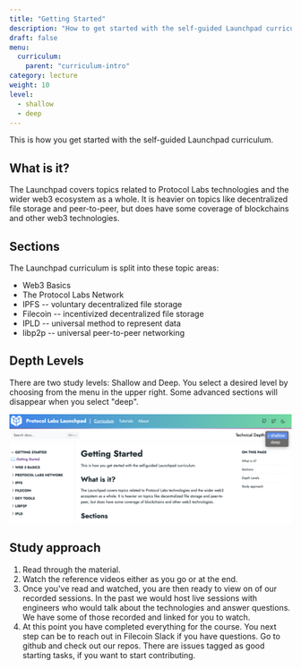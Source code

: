 ```yaml
---
title: "Getting Started"
description: "How to get started with the self-guided Launchpad curriculum."
draft: false
menu:
  curriculum:
    parent: "curriculum-intro"
category: lecture
weight: 10
level:
  - shallow
  - deep
---
```


This is how you get started with the self-guided Launchpad curriculum.

## What is it?

The Launchpad covers topics related to Protocol Labs technologies and the wider
web3 ecosystem as a whole. It is heavier on topics like decentralized file
storage and peer-to-peer, but does have some coverage of blockchains and other
web3 technologies.

## Sections

The Launchpad curriculum is split into these topic areas:

- Web3 Basics
- The Protocol Labs Network
- IPFS -- voluntary decentralized file storage
- Filecoin -- incentivized decentralized file storage
- IPLD -- universal method to represent data
- libp2p -- universal peer-to-peer networking

## Depth Levels

There are two study levels: Shallow and Deep. You select a desired level by
choosing from the menu in the upper right. Some advanced sections will
disappear when you select "deep".

![Levels](levels.png)

## Study approach

1. Read through the material.
2. Watch the reference videos either as you go or at the end.
3. Once you've read and watched, you are then ready to view on of our recorded
   sessions. In the past we would host live sessions with engineers who would
   talk about the technologies and answer questions. We have some of those
   recorded and linked for you to watch.
4. At this point you have completed everything for the course. You next step
   can be to reach out in Filecoin Slack if you have questions. Go to github
   and check out our repos. There are issues tagged as good starting tasks, if
   you want to start contributing.
